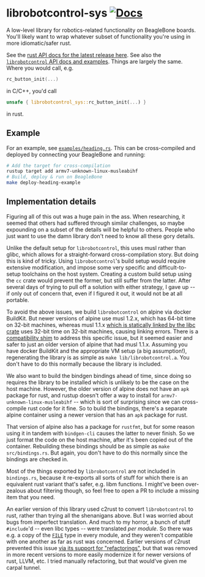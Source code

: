 # librobotcontrol-sys [![Docs](https://docs.rs/librobotcontrol-sys/badge.svg)](https://docs.rs/librobotcontrol-sys)

A low-level library for robotics-related functionality on BeagleBone boards. You'll likely want to wrap whatever subset of functionality you're using in more idiomatic/safer rust.

See the [rust API docs for the latest release here](https://docs.rs/librobotcontrol-sys). See also the [`librobotcontrol` API docs and examples](https://beagleboard.org/static/librobotcontrol/modules.html). Things are largely the same. Where you would call, e.g.

```c
rc_button_init(...)
```

in C/C++, you'd call

```rust
unsafe { librobotcontrol_sys::rc_button_init(...) }
```

in rust.

## Example

For an example, see [`examples/heading.rs`](https://github.com/ysimonson/librobotcontrol-sys/tree/main/examples/heading.rs). This can be cross-compiled and deployed by connecting your BeagleBone and running:

```bash
# Add the target for cross-compilation
rustup target add armv7-unknown-linux-musleabihf
# Build, deploy & run on BeagleBone
make deploy-heading-example
```

## Implementation details

Figuring all of this out was a huge pain in the ass. When researching, it seemed that others had suffered through similar challenges, so maybe expounding on a subset of the details will be helpful to others. People who just want to use the damn library don't need to know all these gory details.

Unlike the default setup for `librobotcontrol`, this uses musl rather than glibc, which allows for a straight-forward cross-compilation story. But doing this is kind of tricky. Using `librobotcontrol`'s build setup would require extensive modification, and impose some very specific and difficult-to-setup toolchains on the host system. Creating a custom build setup using the `cc` crate would prevent the former, but still suffer from the latter. After several days of trying to pull off a solution with either strategy, I gave up -- if only out of concern that, even if I figured it out, it would not be at all portable.

To avoid the above issues, we build `librobotcontrol` on alpine via docker BuildKit. But newer versions of alpine use musl 1.2.x, which has 64-bit time on 32-bit machines, whereas musl 1.1.x [which is statically linked by the libc crate](https://github.com/rust-lang/libc/issues/1848) uses 32-bit time on 32-bit machines, causing linking errors. There is a [compatibility shim](https://github.com/richfelker/libcompat_time32) to address this specific issue, but it seemed easier and safer to just an older version of alpine that had musl 1.1.x. Assuming you have docker BuildKit and the appropriate VM setup (a big assumption!), regenerating the library is as simple as `make lib/librobotcontrol.a`. You don't have to do this normally because the library is included.

We also want to build the bindgen bindings ahead of time, since doing so requires the library to be installed which is unlikely to be the case on the host machine. However, the older version of alpine does not have an `apk` package for rust, and rustup doesn't offer a way to install for `armv7-unknown-linux-musleabihf` -- which is sort of surprising since we can cross-compile rust code for it fine. So to build the bindings, there's a separate alpine container using a newer version that has an `apk` package for rust.

That version of alpine also has a package for `rustfmt`, but for some reason using it in tandem with `bindgen-cli` causes the latter to never finish. So we just format the code on the host machine, after it's been copied out of the container. Rebuilding these bindings should be as simple as `make src/bindings.rs`. But again, you don't have to do this normally since the bindings are checked in.

Most of the things exported by `librobotcontrol` are not included in `bindings.rs`, because it re-exports all sorts of stuff for which there is an equivalent rust variant that's safer, e.g. libm functions. I might've been over-zealous about filtering though, so feel free to open a PR to include a missing item that you need.

An earlier version of this library used c2rust to convert `librobotcontrol` to rust, rather than trying all the shenanigans above. But I was worried about bugs from imperfect translation. And much to my horror, a bunch of stuff `#include`'d -- even libc types -- were translated _per module_. So there was e.g. a copy of the [`FILE`](https://en.cppreference.com/w/c/io/FILE) type in every module, and they weren't compatible with one another as far as rust was concerned. Earlier versions of c2rust prevented this issue [via its support for "refactorings"](https://immunant.com/blog/2019/12/header_merging/), but that was removed in more recent versions to more easily modernize it for newer versions of rust, LLVM, etc. I tried manually refactoring, but that would've given me carpal tunnel.
